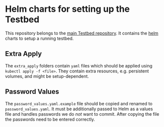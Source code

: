 # Helm charts for setting up the Testbed

This repository belongs to the [main Testbed repository](https://github.com/CRC-901-On-the-Fly-Computing/Testbed). It contains the [helm](https://helm.sh/) charts to setup a running testbed.

## Extra Apply
The `extra_apply` folders contain `yaml` files which should be applied using `kubectl apply -f <file>`.
They contain extra resources, e.g. persistent volumes, and might be setup-dependent.

## Password Values
The `password_values.yaml.example` file should be copied and renamed to `password_values.yaml`. It must be additionally passed to Helm as a values file and handles passwords we do *not* want to commit. After copying the file the passwords need to be entered correctly.
